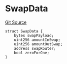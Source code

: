 # SwapData
[Git Source](https://github.com/ArrakisFinance/arrakis-modular/arrakis-modular/blob/main/src/structs/SPrivateRouter.sol)


```solidity
struct SwapData {
    bytes swapPayload;
    uint256 amountInSwap;
    uint256 amountOutSwap;
    address swapRouter;
    bool zeroForOne;
}
```

